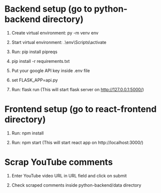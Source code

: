 # Backend setup (go to python-backend directory)

1) Create virtual environment: py -m venv env

2) Start virtual environment: .\env\Scripts\activate

3) Run: pip install pipreqs

4) pip install -r requirements.txt

5) Put your google API key inside .env file

6) set FLASK_APP=api.py

7) Run: flask run (This will start flask server on http://127.0.0.1:5000/)


# Frontend setup (go to react-frontend directory)

1) Run: npm install

2) Run: npm start (This will start react app on http://localhost:3000/)


# Scrap YouTube comments

1) Enter YouTube video URL in URL field and click on submit

2) Check scraped comments inside python-backend/data directory
